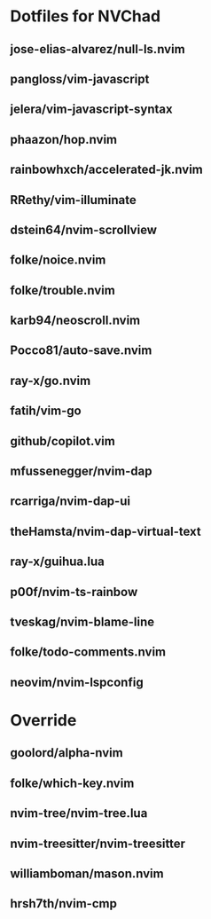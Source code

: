 # Dotfiles for NVChad

## jose-elias-alvarez/null-ls.nvim

## pangloss/vim-javascript 

## jelera/vim-javascript-syntax

## phaazon/hop.nvim
  
## rainbowhxch/accelerated-jk.nvim

## RRethy/vim-illuminate

## dstein64/nvim-scrollview

## folke/noice.nvim

## folke/trouble.nvim

## karb94/neoscroll.nvim

## Pocco81/auto-save.nvim

## ray-x/go.nvim

## fatih/vim-go

## github/copilot.vim

## mfussenegger/nvim-dap
    
## rcarriga/nvim-dap-ui
    
## theHamsta/nvim-dap-virtual-text

## ray-x/guihua.lua

## p00f/nvim-ts-rainbow

## tveskag/nvim-blame-line

## folke/todo-comments.nvim

## neovim/nvim-lspconfig

# Override
## goolord/alpha-nvim

## folke/which-key.nvim

## nvim-tree/nvim-tree.lua

## nvim-treesitter/nvim-treesitter

## williamboman/mason.nvim

## hrsh7th/nvim-cmp